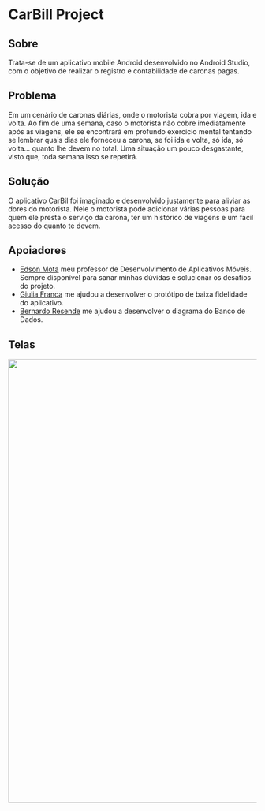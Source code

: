 
# CarBill Project
## Sobre
Trata-se de um aplicativo mobile Android desenvolvido no Android Studio, com o objetivo de realizar o registro e contabilidade de caronas pagas.
## Problema
Em um cenário de caronas diárias, onde o motorista cobra por viagem, ida e volta. Ao fim de uma semana, caso o motorista não cobre imediatamente após as viagens, ele se encontrará em profundo exercício mental tentando se lembrar quais dias ele forneceu a carona, se foi ida e volta, só ida, só volta… quanto lhe devem no total. Uma situação um pouco desgastante, visto que, toda semana isso se repetirá. 
## Solução
O aplicativo CarBil foi imaginado e desenvolvido justamente para aliviar as dores do motorista. Nele o motorista pode adicionar várias pessoas para quem ele presta o serviço da carona, ter um histórico de viagens e um fácil acesso do quanto te devem.
## Apoiadores
* [Edson Mota](https://github.com/edsonmottac) meu professor de Desenvolvimento de Aplicativos Móveis. Sempre disponível para sanar minhas dúvidas e solucionar os desafios do projeto.
* [Giulia Franca](https://github.com/giuliafranca) me ajudou a desenvolver o protótipo de baixa fidelidade do aplicativo.
* [Bernardo Resende](https://github.com/BernardoSResende) me ajudou a desenvolver o diagrama do Banco de Dados.

## Telas
<div align="center">
<img src="https://user-images.githubusercontent.com/90232353/235268551-0939952b-5caa-4f6e-ba03-16a47207f9bc.JPG" width = "900px"/>
</div>
